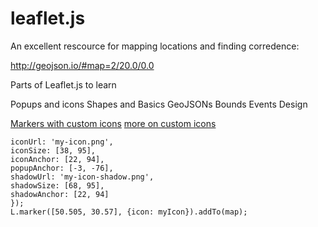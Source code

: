# leaflet.js


An excellent rescource for mapping locations and finding corredence:
 
http://geojson.io/#map=2/20.0/0.0


Parts of Leaflet.js to learn

Popups and icons
Shapes and Basics
GeoJSONs
Bounds
Events 
Design

[Markers with custom icons](https://leafletjs.com/examples/custom-icons/) [more on custom icons](https://www.tutorialspoint.com/leafletjs/leafletjs_markers.htm)

```var myIcon = L.icon({
iconUrl: 'my-icon.png',
iconSize: [38, 95],
iconAnchor: [22, 94],
popupAnchor: [-3, -76],
shadowUrl: 'my-icon-shadow.png',
shadowSize: [68, 95],
shadowAnchor: [22, 94]
});
L.marker([50.505, 30.57], {icon: myIcon}).addTo(map);